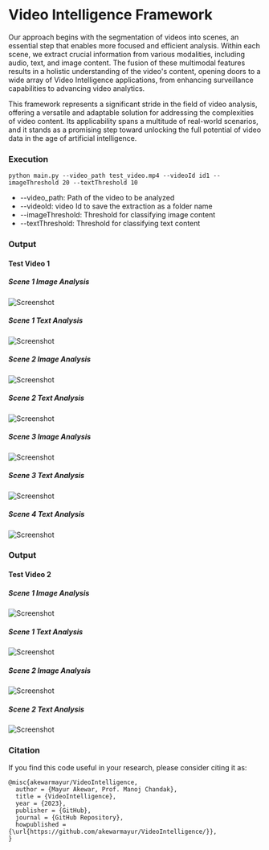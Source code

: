 # Video Intelligence Framework
Our approach begins with the segmentation of videos into scenes, an essential step that enables more focused and efficient analysis. Within each scene, we extract crucial information from various modalities, including audio, text, and image content. The fusion of these multimodal features results in a holistic understanding of the video's content, opening doors to a wide array of Video Intelligence applications, from enhancing surveillance capabilities to advancing video analytics.

This framework represents a significant stride in the field of video analysis, offering a versatile and adaptable solution for addressing the complexities of video content. Its applicability spans a multitude of real-world scenarios, and it stands as a promising step toward unlocking the full potential of video data in the age of artificial intelligence.

### Execution
```
python main.py --video_path test_video.mp4 --videoId id1 --imageThreshold 20 --textThreshold 10
```
* --video_path: Path of the video to be analyzed
* --videoId: video Id to save the extraction as a folder name
* --imageThreshold: Threshold for classifying image content
* --textThreshold: Threshold for classifying text content

### Output
#### Test Video 1
##### Scene 1 Image Analysis
![Screenshot](output/video1/scene1.png)
##### Scene 1 Text Analysis
![Screenshot](output/video1/texts1.png)

##### Scene 2 Image Analysis
![Screenshot](output/video1/scene2.png)
##### Scene 2 Text Analysis
![Screenshot](output/video1/texts2.png)

##### Scene 3 Image Analysis
![Screenshot](output/video1/scene3.png)
##### Scene 3 Text Analysis
![Screenshot](output/video1/texts3.png)

##### Scene 4 Text Analysis
![Screenshot](output/video1/texts4.png)


### Output
#### Test Video 2
##### Scene 1 Image Analysis
![Screenshot](output/video1/v2scene1.png)
##### Scene 1 Text Analysis
![Screenshot](output/video1/v1t1.png)

##### Scene 2 Image Analysis
![Screenshot](output/video1/v2scene2.png)
##### Scene 2 Text Analysis
![Screenshot](output/video1/v1t2.png)

### Citation
If you find this code useful in your research, please consider citing it as:
```
@misc{akewarmayur/VideoIntelligence,
  author = {Mayur Akewar, Prof. Manoj Chandak},
  title = {VideoIntelligence},
  year = {2023},
  publisher = {GitHub},
  journal = {GitHub Repository},
  howpublished = {\url{https://github.com/akewarmayur/VideoIntelligence/}},
}
```

